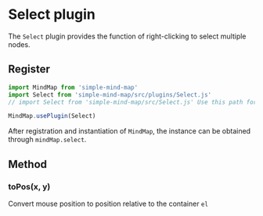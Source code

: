 # Select plugin

The `Select` plugin provides the function of right-clicking to select multiple nodes.

## Register

```js
import MindMap from 'simple-mind-map'
import Select from 'simple-mind-map/src/plugins/Select.js'
// import Select from 'simple-mind-map/src/Select.js' Use this path for versions below v0.6.0

MindMap.usePlugin(Select)
```

After registration and instantiation of `MindMap`, the instance can be obtained through `mindMap.select`.

## Method

### toPos(x, y)

Convert mouse position to position relative to the container `el`
